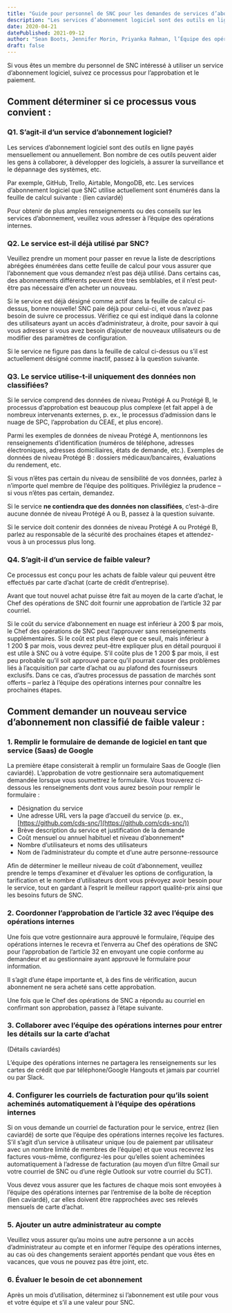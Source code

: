 ```yaml
---
title: "Guide pour personnel de SNC pour les demandes de services d’abonnement logiciel non classifiés de faible valeur"
description: "Les services d’abonnement logiciel sont des outils en ligne payés mensuellement ou annuellement. Bon nombre de ces outils peuvent aider les gens à collaborer, à développer des logiciels, à assurer la surveillance et le dépannage des systèmes, etc. Si vous êtes un membre du personnel de SNC intéressé à utiliser un service d’abonnement logiciel, suivez ce processus pour l’approbation et le paiement."
date: 2020-04-21
datePublished: 2021-09-12
author: "Sean Boots, Jennifer Morin, Priyanka Rahman, l’Équipe des opérations internes"
draft: false
---
```


Si vous êtes un membre du personnel de SNC intéressé à utiliser un service d’abonnement logiciel, suivez ce processus pour l’approbation et le paiement.

## Comment déterminer si ce processus vous convient :

### Q1. S’agit-il d’un service d’abonnement logiciel?

Les services d’abonnement logiciel sont des outils en ligne payés mensuellement ou annuellement. Bon nombre de ces outils peuvent aider les gens à collaborer, à développer des logiciels, à assurer la surveillance et le dépannage des systèmes, etc.

Par exemple, GitHub, Trello, Airtable, MongoDB, etc. Les services d’abonnement logiciel que SNC utilise actuellement sont énumérés dans la feuille de calcul suivante : (lien caviardé)

Pour obtenir de plus amples renseignements ou des conseils sur les services d’abonnement, veuillez vous adresser à l’équipe des opérations internes.


### Q2. Le service est-il déjà utilisé par SNC?

Veuillez prendre un moment pour passer en revue la liste de descriptions abrégées énumérées dans cette feuille de calcul pour vous assurer que l’abonnement que vous demandez n’est pas déjà utilisé. Dans certains cas, des abonnements différents peuvent être très semblables, et il n’est peut-être pas nécessaire d’en acheter un nouveau.

Si le service est déjà désigné comme actif dans la feuille de calcul ci-dessus, bonne nouvelle! SNC paie déjà pour celui-ci, et vous n’avez pas besoin de suivre ce processus. Vérifiez ce qui est indiqué dans la colonne des utilisateurs ayant un accès d’administrateur, à droite, pour savoir à qui vous adresser si vous avez besoin d’ajouter de nouveaux utilisateurs ou de modifier des paramètres de configuration.

Si le service ne figure pas dans la feuille de calcul ci-dessus ou s’il est actuellement désigné comme inactif, passez à la question suivante.


### Q3. Le service utilise-t-il uniquement des données non classifiées?

Si le service comprend des données de niveau Protégé A ou Protégé B, le processus d’approbation est beaucoup plus complexe (et fait appel à de nombreux intervenants externes, p. ex., le processus d’admission dans le nuage de SPC, l’approbation du CEAE, et plus encore).

Parmi les exemples de données de niveau Protégé A, mentionnons les renseignements d’identification (numéros de téléphone, adresses électroniques, adresses domiciliaires, états de demande, etc.). Exemples de données de niveau Protégé B : dossiers médicaux/bancaires, évaluations du rendement, etc.

Si vous n’êtes pas certain du niveau de sensibilité de vos données, parlez à n’importe quel membre de l’équipe des politiques. Privilégiez la prudence – si vous n’êtes pas certain, demandez.

Si le service **ne contiendra que des données non classifiées**, c’est-à-dire aucune donnée de niveau Protégé A ou B, passez à la question suivante.

Si le service doit contenir des données de niveau Protégé A ou Protégé B, parlez au responsable de la sécurité des prochaines étapes et attendez-vous à un processus plus long.


### Q4. S’agit-il d’un service de faible valeur?

Ce processus est conçu pour les achats de faible valeur qui peuvent être effectués par carte d’achat (carte de crédit d’entreprise). 

Avant que tout nouvel achat puisse être fait au moyen de la carte d’achat, le Chef des opérations de SNC doit fournir une approbation de l’article 32 par courriel.

Si le coût du service d’abonnement en nuage est inférieur à 200 $ par mois, le Chef des opérations de SNC peut l’approuver sans renseignements supplémentaires. Si le coût est plus élevé que ce seuil, mais inférieur à 1 200 $ par mois, vous devrez peut-être expliquer plus en détail pourquoi il est utile à SNC ou à votre équipe. S’il coûte plus de 1 200 $ par mois, il est peu probable qu’il soit approuvé parce qu’il pourrait causer des problèmes liés à l’acquisition par carte d’achat ou au plafond des fournisseurs exclusifs. Dans ce cas, d’autres processus de passation de marchés sont offerts – parlez à l’équipe des opérations internes pour connaître les prochaines étapes.


## Comment demander un nouveau service d’abonnement non classifié de faible valeur :

### 1. Remplir le formulaire de demande de logiciel en tant que service (Saas) de Google

La première étape consisterait à remplir un formulaire Saas de Google (lien caviardé). L’approbation de votre gestionnaire sera automatiquement demandée lorsque vous soumettrez le formulaire. Vous trouverez ci-dessous les renseignements dont vous aurez besoin pour remplir le formulaire :

* Désignation du service
* Une adresse URL vers la page d’accueil du service (p. ex., [https://github.com/cds-snc/](https://github.com/cds-snc/))
* Brève description du service et justification de la demande
* Coût mensuel ou annuel habituel et niveau d’abonnement*
* Nombre d’utilisateurs et noms des utilisateurs
* Nom de l’administrateur du compte et d’une autre personne-ressource

Afin de déterminer le meilleur niveau de coût d’abonnement, veuillez prendre le temps d’examiner et d’évaluer les options de configuration, la tarification et le nombre d’utilisateurs dont vous prévoyez avoir besoin pour le service, tout en gardant à l’esprit le meilleur rapport qualité-prix ainsi que les besoins futurs de SNC.

### 2. Coordonner l’approbation de l’article 32 avec l’équipe des opérations internes

Une fois que votre gestionnaire aura approuvé le formulaire, l’équipe des opérations internes le recevra et l’enverra au Chef des opérations de SNC pour l’approbation de l’article 32 en envoyant une copie conforme au demandeur et au gestionnaire ayant approuvé le formulaire pour information.

Il s’agit d’une étape importante et, à des fins de vérification, aucun abonnement ne sera acheté sans cette approbation.

Une fois que le Chef des opérations de SNC a répondu au courriel en confirmant son approbation, passez à l’étape suivante.

### 3. Collaborer avec l’équipe des opérations internes pour entrer les détails sur la carte d’achat

(Détails caviardés)

L’équipe des opérations internes ne partagera les renseignements sur les cartes de crédit que par téléphone/Google Hangouts et jamais par courriel ou par Slack.

### 4. Configurer les courriels de facturation pour qu’ils soient acheminés automatiquement à l’équipe des opérations internes

Si on vous demande un courriel de facturation pour le service, entrez (lien caviardé) de sorte que l’équipe des opérations internes reçoive les factures. S’il s’agit d’un service à utilisateur unique (ou de paiement par utilisateur avec un nombre limité de membres de l’équipe) et que vous recevrez les factures vous-même, configurez-les pour qu’elles soient acheminées automatiquement à l’adresse de facturation (au moyen d’un filtre Gmail sur votre courriel de SNC ou d’une règle Outlook sur votre courriel du SCT).

Vous devez vous assurer que les factures de chaque mois sont envoyées à l’équipe des opérations internes par l’entremise de la boîte de réception (lien caviardé), car elles doivent être rapprochées avec ses relevés mensuels de carte d’achat.

### 5. Ajouter un autre administrateur au compte

Veuillez vous assurer qu’au moins une autre personne a un accès d’administrateur au compte et en informer l’équipe des opérations internes, au cas où des changements seraient apportés pendant que vous êtes en vacances, que vous ne pouvez pas être joint, etc.

### 6. Évaluer le besoin de cet abonnement

Après un mois d’utilisation, déterminez si l’abonnement est utile pour vous et votre équipe et s’il a une valeur pour SNC.
